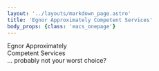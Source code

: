 ```yaml
---
layout: '../layouts/markdown_page.astro'
title: 'Egnor Approximately Competent Services'
body_props: {class: 'eacs_onepage'}
---
```

<div class="eacs_logo">Egnor Approximately<br>Competent Services</div>
<div class="eacs_logo_caption">... probably not your worst choice?</div>
